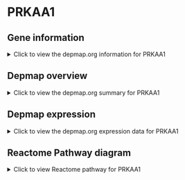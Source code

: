 <h1>PRKAA1</h1>

<h2>Gene information</h2>
<details>
  <summary>Click to view the depmap.org information for PRKAA1</summary>
  <iframe src="https://depmap.org/portal/gene/PRKAA1?tab=about" style="border:none;width:100%;height:800px"></iframe>
</details>

<h2>Depmap overview</h2>
<details>
  <summary>Click to view the depmap.org summary for PRKAA1</summary>
  <iframe src="https://depmap.org/portal/gene/PRKAA1?tab=overview" style="border:none;width:100%;height:800px"></iframe>
</details>

<h2>Depmap expression</h2>
<details>
  <summary>Click to view the depmap.org expression data for PRKAA1</summary>
  <iframe src="https://depmap.org/portal/gene/PRKAA1?tab=characterization" style="border:none;width:100%;height:800px"></iframe>
</details>



<h2>Reactome Pathway diagram</h2>
<details>
  <summary>Click to view Reactome pathway for PRKAA1</summary>
  <p>Regulation of TP53 Activity through Phosphorylation</p>
  <iframe src="https://reactome.org/PathwayBrowser/#/R-HSA-6804756" style="border:none;width:100%;height:800px"></iframe>
</details>



